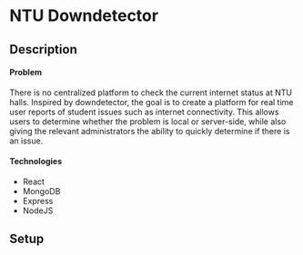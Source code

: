 # NTU Downdetector

## Description

#### Problem
There is no centralized platform to check the current internet status at NTU halls. Inspired by downdetector, the goal is to create a platform for real time user reports of student issues such as internet connectivity. This allows users to determine whether the problem is local or server-side, while also giving the relevant administrators the ability to quickly determine if there is an issue.

#### Technologies
- React
- MongoDB
- Express
- NodeJS

## Setup

